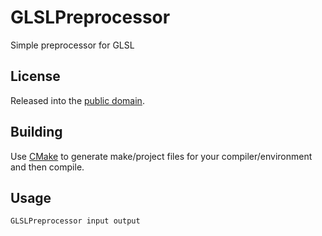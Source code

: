 # GLSLPreprocessor
Simple preprocessor for GLSL

## License
Released into the [public domain](LICENSE).

## Building
Use [CMake](http://www.cmake.org/) to generate make/project files for your compiler/environment and then compile.

## Usage
    GLSLPreprocessor input output
